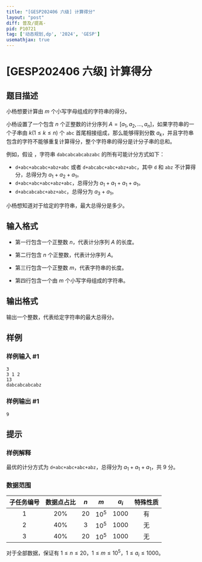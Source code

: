 ```yaml
---
title: "[GESP202406 六级] 计算得分"
layout: "post"
diff: 普及/提高-
pid: P10721
tag: ['动态规划,dp', '2024', 'GESP']
usemathjax: true
---
```


# [GESP202406 六级] 计算得分
## 题目描述

小杨想要计算由 $m$ 个小写字母组成的字符串的得分。

小杨设置了一个包含 $n$ 个正整数的计分序列 $A=[a_1,a_2,\ldots,a_n]$，如果字符串的一个子串由 $k(1\leq k \leq n)$ 个 $\texttt{abc}$ 首尾相接组成，那么能够得到分数 $a_k$，并且字符串包含的字符不能够重复计算得分，整个字符串的得分是计分子串的总和。

例如，假设 ，字符串 $\texttt{dabcabcabcabzabc}$ 的所有可能计分方式如下：
- $\texttt{d+abc+abcabc+abz+abc}$ 或者 $\texttt{d+abcabc+abc+abz+abc}$，其中 $\texttt{d}$ 和 $\texttt{abz}$ 不计算得分，总得分为 $a_1+a_2+a_1$。
- $\texttt{d+abc+abc+abc+abz+abc}$，总得分为 $a_1+a_1+a_1+a_1$。
- $\texttt{d+abcabcabc+abz+abc}$，总得分为 $a_3+a_1$。

小杨想知道对于给定的字符串，最大总得分是多少。
## 输入格式

- 第一行包含一个正整数 $n$，代表计分序列 $A$ 的长度。

- 第二行包含 $n$ 个正整数，代表计分序列 $A$。

- 第三行包含一个正整数 $m$，代表字符串的长度。

- 第四行包含一个由 $m$ 个小写字母组成的字符串。
## 输出格式

输出一个整数，代表给定字符串的最大总得分。

## 样例

### 样例输入 #1
```
3
3 1 2
13
dabcabcabcabz

```
### 样例输出 #1
```
9
```
## 提示

### 样例解释
最优的计分方式为 $\texttt{d+abc+abc+abc+abz}$，总得分为 $a_1+a_1+a_1$，共 $9$ 分。

### 数据范围

子任务编号|数据点占比|$n$|$m$|$a_i$|特殊性质
:-:|:-:|:-:|:-:|:-:|:-:
$1$|$20\%$|$20$|$10^5$|$1000$|有
$2$|$40\%$|$3$|$10^5$|$1000$|无
$3$|$40\%$|$20$|$10^5$|$1000$|无

对于全部数据，保证有 $1\leq n\leq 20$，$1\leq m\leq 10^5$，$1\leq a_i\leq 1000$。

